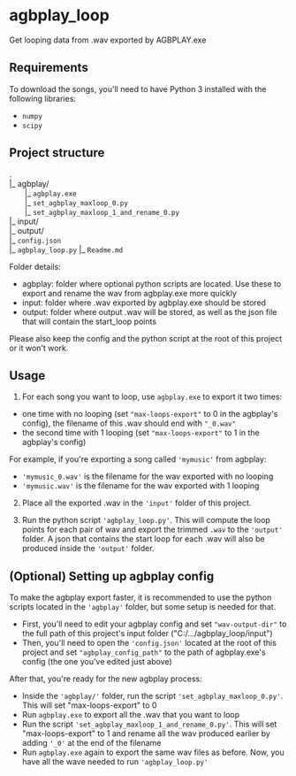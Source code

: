 # agbplay_loop
Get looping data from .wav exported by AGBPLAY.exe

## Requirements
To download the songs, you'll need to have Python 3 installed with the following libraries:
* `numpy`
* `scipy`

## Project structure
.  
|_ agbplay/  
  |_ `agbplay.exe`  
  |_ `set_agbplay_maxloop_0.py`  
  |_ `set_agbplay_maxloop_1_and_rename_0.py`  
|_ input/  
|_ output/  
|_ `config.json`  
|_ `agbplay_loop.py` 
|_ `Readme.md`  

Folder details:
* agbplay: folder where optional python scripts are located. Use these to export and rename the wav from agbplay.exe more quickly
* input: folder where .wav exported by agbplay.exe should be stored
* output: folder where output .wav will be stored, as well as the json file that will contain the start_loop points

Please also keep the config and the python script at the root of this project or it won't work.

## Usage
1) For each song you want to loop, use `agbplay.exe` to export it two times:
 - one time with no looping (set `"max-loops-export"` to 0 in the agbplay's config), the filename of this .wav should end with `"_0.wav"`  
 - the second time with 1 looping (set `"max-loops-export"` to 1 in the agbplay's config)  

For example, if you're exporting a song called `'mymusic'` from agbplay:
 - `'mymusic_0.wav'` is the filename for the wav exported with no looping  
 - `'mymusic.wav'` is the filename for the wav exported with 1 looping  

2) Place all the exported .wav in the `'input'` folder of this project.  

3) Run the python script `'agbplay_loop.py'`. This will compute the loop points for each pair of wav and export the trimmed `.wav` to the `'output'` folder. A json that contains the start loop for each .wav will also be produced inside the `'output'` folder. 

## (Optional) Setting up agbplay config
To make the agbplay export faster, it is recommended to use the python scripts located in the `'agbplay'` folder, but some setup is needed for that.
- First, you'll need to edit your agbplay config and set `"wav-output-dir"` to the full path of this project's input folder ("C:/.../agbplay_loop/input")  
- Then, you'll need to open the `'config.json'` located at the root of this project and set `"agbplay_config_path"` to the path of agbplay.exe's config (the one you've edited just above)  

After that, you're ready for the new agbplay process:
- Inside the `'agbplay/'` folder, run the script `'set_agbplay_maxloop_0.py'`. This will set "max-loops-export" to 0  
- Run `agbplay.exe` to export all the .wav that you want to loop  
- Run the script `'set_agbplay_maxloop_1_and_rename_0.py'`. This will set "max-loops-export" to 1 and rename all the wav produced earlier by adding `'_0'` at the end of the filename  
- Run `agbplay.exe` again to export the same wav files as before. Now, you have all the wave needed to run `'agbplay_loop.py'`

